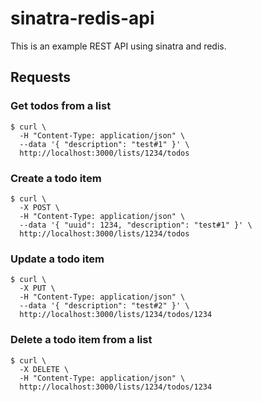 # sinatra-redis-api

This is an example REST API using sinatra and redis.

## Requests

### Get todos from a list

```terminal
$ curl \
  -H "Content-Type: application/json" \
  --data '{ "description": "test#1" }' \
  http://localhost:3000/lists/1234/todos
```

### Create a todo item

```terminal
$ curl \
  -X POST \
  -H "Content-Type: application/json" \
  --data '{ "uuid": 1234, "description": "test#1" }' \
  http://localhost:3000/lists/1234/todos
```

### Update a todo item

```terminal
$ curl \
  -X PUT \
  -H "Content-Type: application/json" \
  --data '{ "description": "test#2" }' \
  http://localhost:3000/lists/1234/todos/1234
```

### Delete a todo item from a list

```
$ curl \
  -X DELETE \
  -H "Content-Type: application/json" \
  http://localhost:3000/lists/1234/todos/1234
```
